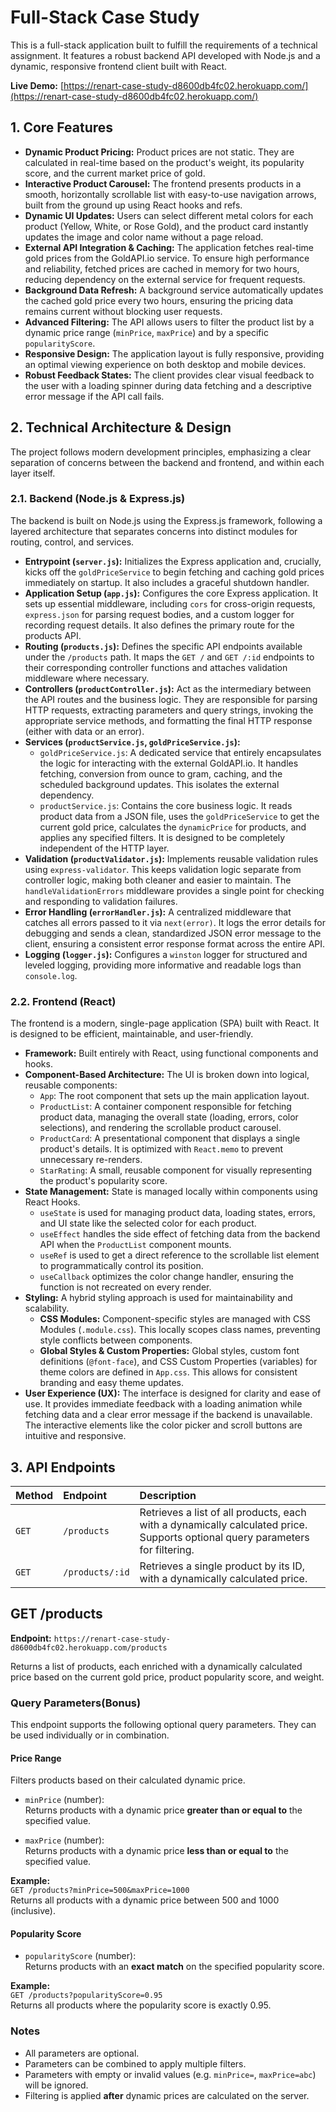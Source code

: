# Full-Stack Case Study 

This is a full-stack application built to fulfill the requirements of a technical assignment. It features a robust backend API developed with Node.js and a dynamic, responsive frontend client built with React. 

**Live Demo:** [https://renart-case-study-d8600db4fc02.herokuapp.com/](https://renart-case-study-d8600db4fc02.herokuapp.com/)

## 1. Core Features

* **Dynamic Product Pricing:** Product prices are not static. They are calculated in real-time based on the product's weight, its popularity score, and the current market price of gold.
* **Interactive Product Carousel:** The frontend presents products in a smooth, horizontally scrollable list with easy-to-use navigation arrows, built from the ground up using React hooks and refs.
* **Dynamic UI Updates:** Users can select different metal colors for each product (Yellow, White, or Rose Gold), and the product card instantly updates the image and color name without a page reload.
* **External API Integration & Caching:** The application fetches real-time gold prices from the GoldAPI.io service. To ensure high performance and reliability, fetched prices are cached in memory for two hours, reducing dependency on the external service for frequent requests.
* **Background Data Refresh:** A background service automatically updates the cached gold price every two hours, ensuring the pricing data remains current without blocking user requests.
* **Advanced Filtering:** The API allows users to filter the product list by a dynamic price range (`minPrice`, `maxPrice`) and by a specific `popularityScore`.
* **Responsive Design:** The application layout is fully responsive, providing an optimal viewing experience on both desktop and mobile devices.
* **Robust Feedback States:** The client provides clear visual feedback to the user with a loading spinner during data fetching and a descriptive error message if the API call fails.

## 2. Technical Architecture & Design

The project follows modern development principles, emphasizing a clear separation of concerns between the backend and frontend, and within each layer itself.

### 2.1. Backend (Node.js & Express.js)

The backend is built on Node.js using the Express.js framework, following a layered architecture that separates concerns into distinct modules for routing, control, and services.

* **Entrypoint (`server.js`):** Initializes the Express application and, crucially, kicks off the `goldPriceService` to begin fetching and caching gold prices immediately on startup. It also includes a graceful shutdown handler.
* **Application Setup (`app.js`):** Configures the core Express application. It sets up essential middleware, including `cors` for cross-origin requests, `express.json` for parsing request bodies, and a custom logger for recording request details. It also defines the primary route for the products API.
* **Routing (`products.js`):** Defines the specific API endpoints available under the `/products` path. It maps the `GET /` and `GET /:id` endpoints to their corresponding controller functions and attaches validation middleware where necessary.
* **Controllers (`productController.js`):** Act as the intermediary between the API routes and the business logic. They are responsible for parsing HTTP requests, extracting parameters and query strings, invoking the appropriate service methods, and formatting the final HTTP response (either with data or an error).
* **Services (`productService.js`, `goldPriceService.js`):**
    * `goldPriceService.js`: A dedicated service that entirely encapsulates the logic for interacting with the external GoldAPI.io. It handles fetching, conversion from ounce to gram, caching, and the scheduled background updates. This isolates the external dependency.
    * `productService.js`: Contains the core business logic. It reads product data from a JSON file, uses the `goldPriceService` to get the current gold price, calculates the `dynamicPrice` for products, and applies any specified filters. It is designed to be completely independent of the HTTP layer.
* **Validation (`productValidator.js`):** Implements reusable validation rules using `express-validator`. This keeps validation logic separate from controller logic, making both cleaner and easier to maintain. The `handleValidationErrors` middleware provides a single point for checking and responding to validation failures.
* **Error Handling (`errorHandler.js`):** A centralized middleware that catches all errors passed to it via `next(error)`. It logs the error details for debugging and sends a clean, standardized JSON error message to the client, ensuring a consistent error response format across the entire API.
* **Logging (`logger.js`):** Configures a `winston` logger for structured and leveled logging, providing more informative and readable logs than `console.log`.

### 2.2. Frontend (React)

The frontend is a modern, single-page application (SPA) built with React. It is designed to be efficient, maintainable, and user-friendly.

* **Framework:** Built entirely with React, using functional components and hooks.
* **Component-Based Architecture:** The UI is broken down into logical, reusable components:
    * `App`: The root component that sets up the main application layout.
    * `ProductList`: A container component responsible for fetching product data, managing the overall state (loading, errors, color selections), and rendering the scrollable product carousel.
    * `ProductCard`: A presentational component that displays a single product's details. It is optimized with `React.memo` to prevent unnecessary re-renders.
    * `StarRating`: A small, reusable component for visually representing the product's popularity score.
* **State Management:** State is managed locally within components using React Hooks.
    * `useState` is used for managing product data, loading states, errors, and UI state like the selected color for each product.
    * `useEffect` handles the side effect of fetching data from the backend API when the `ProductList` component mounts.
    * `useRef` is used to get a direct reference to the scrollable list element to programmatically control its position.
    * `useCallback` optimizes the color change handler, ensuring the function is not recreated on every render.
* **Styling:** A hybrid styling approach is used for maintainability and scalability.
    * **CSS Modules:** Component-specific styles are managed with CSS Modules (`.module.css`). This locally scopes class names, preventing style conflicts between components.
    * **Global Styles & Custom Properties:** Global styles, custom font definitions (`@font-face`), and CSS Custom Properties (variables) for theme colors are defined in `App.css`. This allows for consistent branding and easy theme updates.
* **User Experience (UX):** The interface is designed for clarity and ease of use. It provides immediate feedback with a loading animation while fetching data and a clear error message if the backend is unavailable. The interactive elements like the color picker and scroll buttons are intuitive and responsive.

## 3. API Endpoints

| Method | Endpoint | Description |
| :--- | :--- | :--- |
| `GET` | `/products` | Retrieves a list of all products, each with a dynamically calculated price. Supports optional query parameters for filtering. |
| `GET` | `/products/:id` | Retrieves a single product by its ID, with a dynamically calculated price. |

## GET /products

**Endpoint:** `https://renart-case-study-d8600db4fc02.herokuapp.com/products`

Returns a list of products, each enriched with a dynamically calculated price based on the current gold price, product popularity score, and weight.

### Query Parameters(Bonus)

This endpoint supports the following optional query parameters. They can be used individually or in combination.

#### Price Range

Filters products based on their calculated dynamic price.

- `minPrice` (number):  
  Returns products with a dynamic price **greater than or equal to** the specified value.

- `maxPrice` (number):  
  Returns products with a dynamic price **less than or equal to** the specified value.

**Example:**  
`GET /products?minPrice=500&maxPrice=1000`  
Returns all products with a dynamic price between 500 and 1000 (inclusive).

#### Popularity Score

- `popularityScore` (number):  
  Returns products with an **exact match** on the specified popularity score.

**Example:**  
`GET /products?popularityScore=0.95`  
Returns all products where the popularity score is exactly 0.95.

### Notes

- All parameters are optional.
- Parameters can be combined to apply multiple filters.
- Parameters with empty or invalid values (e.g. `minPrice=`, `maxPrice=abc`) will be ignored.
- Filtering is applied **after** dynamic prices are calculated on the server.

